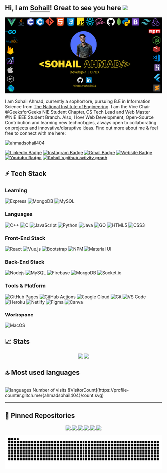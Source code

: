 <!-- ![header_](https://user-images.githubusercontent.com/72069769/145477799-0f8d9f85-39fd-41eb-902e-d8e5e3232799.png) -->

## Hi, I am [Sohail](https://linkedin.com/in/ahmadsohail404)! Great to see you here <img src="https://raw.githubusercontent.com/aemmadi/aemmadi/master/wave.gif" width="30px">

<a href="https://ahmadsohail404.github.io/"><img src="/src/header.png"></a>

I am Sohail Ahmad, currently a sophomore, pursuing B.E in Information Science from [The National Institute of Engineering](https://nie.ac.in/). I am the Vice Chair @GeeksforGeeks NIE Student Chapter, CS Tech Lead and Web Master @NIE IEEE Student Branch. Also, I love Web Development, Open-Source Contribution and learning new technologies, always open to collaborating on projects and innovative/disruptive ideas. Find out more about me & feel free to connect with me here:

<p align="left"> <img src="https://komarev.com/ghpvc/?username=ahmadsohail404&label=Profile%20views&color=0e75b6&style=flat" alt="ahmadsohail404" /> </p>

[![Linkedin Badge](https://img.shields.io/badge/-sohailahmad-blue?style=flat-square&logo=Linkedin&logoColor=white&link=https://www.linkedin.com/in/ahmadsohail404/)](https://www.linkedin.com/in/ahmadsohail404/)
[![Instagram Badge](https://img.shields.io/badge/-ahmadsohail_ig-purple?style=flat-square&logo=instagram&logoColor=white&link=https://instagram.com/ahmadsohail_ig/)](https://instagram.com/ahmadsohail_ig)
[![Gmail Badge](https://img.shields.io/badge/-sohailss2412@gmail.com-c14438?style=flat-square&logo=Gmail&logoColor=white&link=mailto:sohailss2412@gmail.com)](mailto:sohailss2412@gmail.com)
[![Website Badge](https://img.shields.io/badge/-Portfolio-black?style=flat-square&logo=Wordpress&logoColor=white&link=https://ahmadsohail404.github.io/)](sohailahmad.netlify.app/)
[![Youtube Badge](https://img.shields.io/badge/-Sohail%20Ahmad-darkred?style=flat-square&logo=youtube&logoColor=white&link=https://www.youtube.com/channel/UCybCL66HUQDcbF-2duwCIFQ)](https://www.youtube.com/channel/UCybCL66HUQDcbF-2duwCIFQ)
[![Sohail's github activity graph](https://activity-graph.herokuapp.com/graph?username=ahmadsohail404&theme=xcode)](https://git.io/ahmadsohail404)

## ⚡ Tech Stack

### Learning

![Express](https://img.shields.io/badge/-Express-black?style=for-the-badge&logo=Node.js)
![MongoDB](https://img.shields.io/badge/-MongoDB-black?style=for-the-badge&logo=mongodb)
![MySQL](https://img.shields.io/badge/-MySQL-black?style=for-the-badge&logo=mysql)

### Languages

![C++](https://img.shields.io/badge/C%2B%2B-00599C?style=for-the-badge&logo=c%2B%2B&logoColor=white)
![C](https://img.shields.io/badge/C-00599C?style=for-the-badge&logo=c&logoColor=white)
![JavaScript](https://img.shields.io/badge/JavaScript-323330?style=for-the-badge&logo=javascript&logoColor=F7DF1E)
![Python](https://img.shields.io/badge/Python-FFD43B?style=for-the-badge&logo=python&logoColor=306998)
![Java](https://img.shields.io/badge/Java-ED8B00?style=for-the-badge&logo=java&logoColor=white)
![GO](https://img.shields.io/badge/-GO-black?style=flat-square&logo=Go)
![HTML5](https://img.shields.io/badge/HTML5-E34F26?style=for-the-badge&logo=html5&logoColor=white)
![CSS3](https://img.shields.io/badge/CSS3-1572B6?style=for-the-badge&logo=css3&logoColor=white)

### Front-End Stack

![React](https://img.shields.io/badge/React-20232A?style=for-the-badge&logo=react&logoColor=61DAFB)
![Vue.js](https://img.shields.io/badge/-Vue-grey?style=for-the-badge&logo=Vue.js)
![Bootstrap](https://img.shields.io/badge/Bootstrap-563D7C?style=for-the-badge&logo=bootstrap&logoColor=white)
![NPM](https://img.shields.io/badge/npm-CB3837?style=for-the-badge&logo=npm&logoColor=white)
![Material UI](https://img.shields.io/badge/Material--UI-0081CB?style=for-the-badge&logo=material-ui&logoColor=white)

### Back-End Stack

![Nodejs](https://img.shields.io/badge/Node.js-339933?style=for-the-badge&logo=nodedotjs&logoColor=white)
![MySQL](https://img.shields.io/badge/-MySQL-black?style=for-the-badge&logo=mysql)
![Firebase](https://img.shields.io/badge/-Firebase-00599C?style=for-the-badge&logo=Firebase)
![MongoDB](https://img.shields.io/badge/-MongoDB-black?style=for-the-badge&logo=mongodb)
![Socket.io](https://img.shields.io/badge/Socket.io-010101?&style=for-the-badge&logo=Socket.io&logoColor=white)

### Tools & Platform

![GitHub Pages](https://img.shields.io/badge/GitHub_Pages-100000?style=for-the-badge&logo=github&logoColor=white)
![GitHub Actions](https://img.shields.io/badge/GitHub_Actions-2088FF?style=for-the-badge&logo=github-actions&logoColor=white)
![Google Cloud](https://img.shields.io/badge/Google_Cloud-4285F4?style=for-the-badge&logo=google-cloud&logoColor=white)
![Git](https://img.shields.io/badge/Git-F05032?style=for-the-badge&logo=git&logoColor=white)
![VS Code](https://img.shields.io/badge/Visual_Studio_Code-0078D4?style=for-the-badge&logo=visual%20studio%20code&logoColor=white)
![Heroku](https://img.shields.io/badge/Heroku-430098?style=for-the-badge&logo=heroku&logoColor=white)
![Netlify](https://img.shields.io/badge/Netlify-00C7B7?style=for-the-badge&logo=netlify&logoColor=white)
![Figma](https://img.shields.io/badge/Figma-F24E1E?style=for-the-badge&logo=figma&logoColor=white)
![Canva](https://img.shields.io/badge/Canva-%2300C4CC.svg?&style=for-the-badge&logo=Canva&logoColor=white)

### Workspace

![MacOS](https://img.shields.io/badge/Mac-0078D6?style=for-the-badge&logo=apple&logoColor=white)

## 📈 Stats

<p align="center">
  <img width="48%" src="https://github-readme-stats.vercel.app/api?username=ahmadsohail404&show_icons=true&hide_border=true&theme=radical" />
  <img width="48%" src="https://github-readme-streak-stats.herokuapp.com/?user=ahmadsohail404&hide_border=true&theme=radical" />
</p>

## 🔝 Most used languages

  <p align = "left" ><br> 
  <img alt="languages" src="https://github-readme-stats.vercel.app/api/top-langs/?username=ahmadsohail404&layout=compact&hide_border=true&theme=radical" />
  Number of visits
  ![VisitorCount](https://profile-counter.glitch.me/{ahmadsohail404}/count.svg) 
</p>

---

## 📕 Pinned Repositories

<p align="center">
<a href="https://github.com/ahmadsohail404/ahmadsohail404">
  <img align="center" src="https://github-readme-stats.vercel.app/api/pin/?username=ahmadsohail404&repo=ahmadsohail404&hide_border=true&theme=radical" />
</a>

<a href="https://github.com/ahmadsohail404/Neuromorphic-React-Portfolio">
  <img align="center" src="https://github-readme-stats.vercel.app/api/pin/?username=ahmadsohail404&repo=Neuromorphic-React-Portfolio&hide_border=true&theme=radical" />
</a>

<a href="https://github.com/ahmadsohail404/Keeper-App">
  <img align="center" src="https://github-readme-stats.vercel.app/api/pin/?username=ahmadsohail404&repo=Keeper-App&hide_border=true&theme=radical" />
</a>

<a href="https://github.com/ahmadsohail404/HalloweenNISB-DragMeToHell">
  <img align="center" src="https://github-readme-stats.vercel.app/api/pin/?username=ahmadsohail404&repo=HalloweenNISB-DragMeToHell&hide_border=true&theme=radical" />
</a>

<a href="https://github.com/ahmadsohail404/tic-tac-toe">
  <img align="center" src="https://github-readme-stats.vercel.app/api/pin/?username=ahmadsohail404&repo=tic-tac-toe&hide_border=true&theme=radical" />
</a>

<a href="https://github.com/ahmadsohail404/Cpp-DSA">
  <img align="center" src="https://github-readme-stats.vercel.app/api/pin/?username=ahmadsohail404&repo=Cpp-DSA&hide_border=true&theme=radical" />
</a>
</p>

<p align="center">
   <img src="https://github.com/Asmit2952/Asmit2952/blob/output/github-contribution-grid-snake.svg" alt="snake">
</p>
